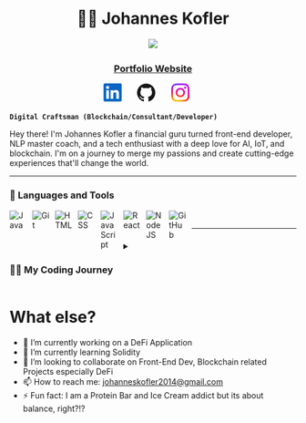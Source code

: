 <h1 align="center">🏄‍♂️ Johannes Kofler</h1>

<p align="center">
  <img src="https://readme-typing-svg.demolab.com/?lines=Front-End Developer;Always learning and growing!;&font=Fira%20Code&center=true&width=380&height=50&duration=4000&pause=1000">
</p>

<h3 align ="center">
 <a  href="https://johannes-kofler.com/"><strong>Portfolio Website</strong></a>
</h3>
                                        
<!-- Social icons section -->
<p align="center">
  <a href="https://www.linkedin.com/in/johanneskofler/"><img width="32px" alt="LinkedIn" title="LinkedIn" src="https://github.com/jokofler/Images/blob/main/LinkedinIcon.png"/></a>
  &#8287;&#8287;&#8287;&#8287;&#8287;
  <a href="https://github.com/jokofler"><img width="32px" alt="GitHub" title="GitHub" src="https://github.com/jokofler/Images/blob/main/GithubIcon.png"/></a>
  &#8287;&#8287;&#8287;&#8287;&#8287;
  <a href="https://www.instagram.com/johanneskofler_/" alt="Instagram" title="Instagram"><img width="32px" src="https://github.com/jokofler/Images/blob/main/InstagramIcon.png"/></a>
  &#8287;&#8287;&#8287;&#8287;&#8287;
</p>

**`Digital Craftsman (Blockchain/Consultant/Developer)`**

Hey there! I'm Johannes Kofler
a financial guru turned front-end developer, NLP master coach, and a tech enthusiast with a deep love for AI, IoT, and blockchain. I'm on a journey to merge my passions and create cutting-edge experiences that'll change the world.

---

### 🧰 Languages and Tools

<img align="left" alt="Java" width="30px" style="padding-right:10px;" src="https://cdn.jsdelivr.net/gh/devicons/devicon/icons/java/java-original.svg"/>
<img align="left" alt="Git" width="30px" style="padding-right:10px;" src="https://cdn.jsdelivr.net/gh/devicons/devicon/icons/git/git-original.svg" />
<img align="left" alt="HTML" width="30px" style="padding-right:10px;" src="https://cdn.jsdelivr.net/gh/devicons/devicon/icons/html5/html5-plain.svg" />
<img align="left" alt="CSS" width="30px" style="padding-right:10px;" src="https://cdn.jsdelivr.net/gh/devicons/devicon/icons/css3/css3-plain.svg" />
<img align="left" alt="JavaScript" width="30px" style="padding-right:10px;" src="https://cdn.jsdelivr.net/gh/devicons/devicon/icons/javascript/javascript-plain.svg" />
<img align="left" alt="React" width="30px" style="padding-right:10px;" src="https://cdn.jsdelivr.net/gh/devicons/devicon/icons/react/react-original.svg" />
<img align="left" alt="NodeJS" width="30px" style="padding-right:10px;" src="https://cdn.jsdelivr.net/gh/devicons/devicon/icons/nodejs/nodejs-original.svg" />
<img align="left" alt="GitHub" width="30px" style="padding-right:10px;" src="https://cdn.jsdelivr.net/gh/devicons/devicon/icons/github/github-original.svg" />
<br />

---
###
<details><summary><h3>👨‍💻 My Coding Journey</h3></summary>
A former Senior Financial Consultant with specialization on capital markets turned front-end developer with a Master's in Blockchain Technologies. By day, I craft delightful digital experiences using HTML5, CSS, JS, Tailwind, and React. By night, I’m a soccer, beach volleyball, and kickboxing fanatic, all while being a fitness addict who can't resist protein bars and ice cream (balance is key, right?).
<br><br>

As an NLP practitioner and Master Coach, I'm a firm believer in the power of personal growth and the pursuit of continuous learning. When I'm not coding or working on my fitness, you'll find me devouring nonfiction books (70 each year!) or exploring the fascinating world of AI, Blockchain and IoT.
<br><br>
Discipline and focus fuel my zest for life, and I bring that energy to everything I do - be it designing seamless interfaces or perfecting my head-kick in the ring. If you're looking for a versatile developer with a unique blend of skills and a genuine passion for innovation, then you've come to the right place. Together, let's build something extraordinary!
<br><br>
</details>

# What else?
- 🔭 I’m currently working on a DeFi Application
- 🌱 I’m currently learning Solidity
- 👯 I’m looking to collaborate on Front-End Dev, Blockchain related Projects especially DeFi
- 📫 How to reach me: johanneskofler2014@gmail.com
- ⚡ Fun fact: I am a Protein Bar and Ice Cream addict but its about balance, right?!?
